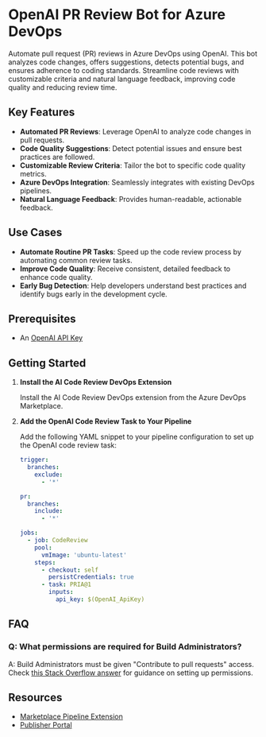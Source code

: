 # OpenAI PR Review Bot for Azure DevOps

Automate pull request (PR) reviews in Azure DevOps using OpenAI. This bot analyzes code changes, offers suggestions, detects potential bugs, and ensures adherence to coding standards. Streamline code reviews with customizable criteria and natural language feedback, improving code quality and reducing review time.

## Key Features

- **Automated PR Reviews**: Leverage OpenAI to analyze code changes in pull requests.
- **Code Quality Suggestions**: Detect potential issues and ensure best practices are followed.
- **Customizable Review Criteria**: Tailor the bot to specific code quality metrics.
- **Azure DevOps Integration**: Seamlessly integrates with existing DevOps pipelines.
- **Natural Language Feedback**: Provides human-readable, actionable feedback.

## Use Cases

- **Automate Routine PR Tasks**: Speed up the code review process by automating common review tasks.
- **Improve Code Quality**: Receive consistent, detailed feedback to enhance code quality.
- **Early Bug Detection**: Help developers understand best practices and identify bugs early in the development cycle.

## Prerequisites

- An [OpenAI API Key](https://platform.openai.com/docs/overview)

## Getting Started

1. **Install the AI Code Review DevOps Extension**

   Install the AI Code Review DevOps extension from the Azure DevOps Marketplace.

2. **Add the OpenAI Code Review Task to Your Pipeline**

   Add the following YAML snippet to your pipeline configuration to set up the OpenAI code review task:

   ```yaml
   trigger:
     branches:
       exclude:
         - '*'

   pr:
     branches:
       include:
         - '*'

   jobs:
     - job: CodeReview
       pool:
         vmImage: 'ubuntu-latest'
       steps:
         - checkout: self
           persistCredentials: true
         - task: PRIA@1
           inputs:
             api_key: $(OpenAI_ApiKey)
## FAQ

### Q: What permissions are required for Build Administrators?

A: Build Administrators must be given "Contribute to pull requests" access. Check [this Stack Overflow answer](https://stackoverflow.com/a/57985733) for guidance on setting up permissions.

## Resources
- [Marketplace Pipeline Extension](https://learn.microsoft.com/en-us/azure/devops/extend/develop/add-build-task?toc=%2Fazure%2Fdevops%2Fmarketplace-extensibility%2Ftoc.json&view=azure-devops)
- [Publisher Portal](https://marketplace.visualstudio.com/manage/publishers)